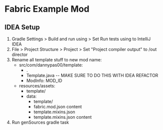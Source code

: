 # Fabric Example Mod

## IDEA Setup
 1. Gradle Settings > Build and run using > Set Run tests using to IntelliJ IDEA
 2. File > Project Structure > Project > Set "Project compiler output" to /out director
 3. Rename all template stuff to new mod name:
    - src/com/dannypas00/template:
      - .
      - Template.java  --  MAKE SURE TO DO THIS WITH IDEA REFACTOR
      - ModInfo: MOD_ID
    - resources/assets:
      - template/
      - data:
        - template/
        - fabric.mod.json content
        - template.mixins.json
        - template.mixins.json content
 4. Run genSources gradle task